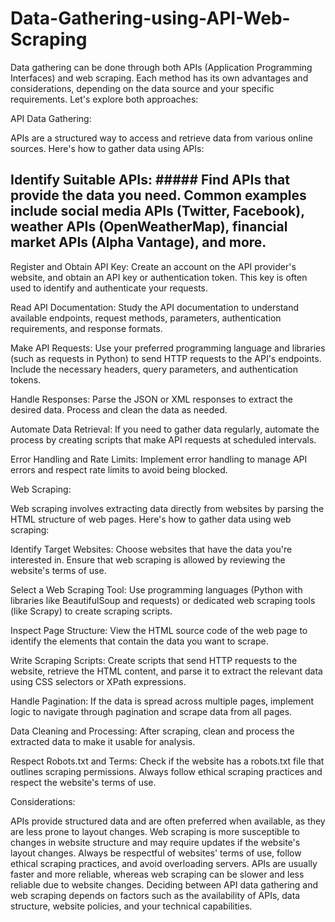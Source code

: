 # Data-Gathering-using-API-Web-Scraping
Data gathering can be done through both APIs (Application Programming Interfaces) and web scraping. Each method has its own advantages and considerations, depending on the data source and your specific requirements. Let's explore both approaches:

API Data Gathering:

APIs are a structured way to access and retrieve data from various online sources. Here's how to gather data using APIs:

## Identify Suitable APIs: ##### Find APIs that provide the data you need. Common examples include social media APIs (Twitter, Facebook), weather APIs (OpenWeatherMap), financial market APIs (Alpha Vantage), and more.

Register and Obtain API Key: Create an account on the API provider's website, and obtain an API key or authentication token. This key is often used to identify and authenticate your requests.

Read API Documentation: Study the API documentation to understand available endpoints, request methods, parameters, authentication requirements, and response formats.

Make API Requests: Use your preferred programming language and libraries (such as requests in Python) to send HTTP requests to the API's endpoints. Include the necessary headers, query parameters, and authentication tokens.

Handle Responses: Parse the JSON or XML responses to extract the desired data. Process and clean the data as needed.

Automate Data Retrieval: If you need to gather data regularly, automate the process by creating scripts that make API requests at scheduled intervals.

Error Handling and Rate Limits: Implement error handling to manage API errors and respect rate limits to avoid being blocked.

Web Scraping:

Web scraping involves extracting data directly from websites by parsing the HTML structure of web pages. Here's how to gather data using web scraping:

Identify Target Websites: Choose websites that have the data you're interested in. Ensure that web scraping is allowed by reviewing the website's terms of use.

Select a Web Scraping Tool: Use programming languages (Python with libraries like BeautifulSoup and requests) or dedicated web scraping tools (like Scrapy) to create scraping scripts.

Inspect Page Structure: View the HTML source code of the web page to identify the elements that contain the data you want to scrape.

Write Scraping Scripts: Create scripts that send HTTP requests to the website, retrieve the HTML content, and parse it to extract the relevant data using CSS selectors or XPath expressions.

Handle Pagination: If the data is spread across multiple pages, implement logic to navigate through pagination and scrape data from all pages.

Data Cleaning and Processing: After scraping, clean and process the extracted data to make it usable for analysis.

Respect Robots.txt and Terms: Check if the website has a robots.txt file that outlines scraping permissions. Always follow ethical scraping practices and respect the website's terms of use.

Considerations:

APIs provide structured data and are often preferred when available, as they are less prone to layout changes.
Web scraping is more susceptible to changes in website structure and may require updates if the website's layout changes.
Always be respectful of websites' terms of use, follow ethical scraping practices, and avoid overloading servers.
APIs are usually faster and more reliable, whereas web scraping can be slower and less reliable due to website changes.
Deciding between API data gathering and web scraping depends on factors such as the availability of APIs, data structure, website policies, and your technical capabilities.
